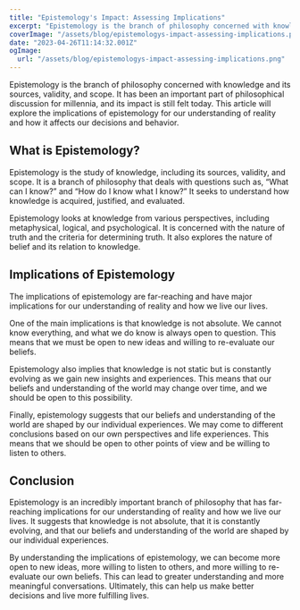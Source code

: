 ```yaml
---
title: "Epistemology's Impact: Assessing Implications"
excerpt: "Epistemology is the branch of philosophy concerned with knowledge and its sources, validity, and scope. This article will explore the implications of epistemology for our understanding of reality and how it affects our decisions and behavior."
coverImage: "/assets/blog/epistemologys-impact-assessing-implications.png"
date: "2023-04-26T11:14:32.001Z"
ogImage:
  url: "/assets/blog/epistemologys-impact-assessing-implications.png"
---
```


Epistemology is the branch of philosophy concerned with knowledge and its sources, validity, and scope. It has been an important part of philosophical discussion for millennia, and its impact is still felt today. This article will explore the implications of epistemology for our understanding of reality and how it affects our decisions and behavior.

## What is Epistemology?

Epistemology is the study of knowledge, including its sources, validity, and scope. It is a branch of philosophy that deals with questions such as, “What can I know?” and “How do I know what I know?” It seeks to understand how knowledge is acquired, justified, and evaluated.

Epistemology looks at knowledge from various perspectives, including metaphysical, logical, and psychological. It is concerned with the nature of truth and the criteria for determining truth. It also explores the nature of belief and its relation to knowledge.

## Implications of Epistemology

The implications of epistemology are far-reaching and have major implications for our understanding of reality and how we live our lives.

One of the main implications is that knowledge is not absolute. We cannot know everything, and what we do know is always open to question. This means that we must be open to new ideas and willing to re-evaluate our beliefs.

Epistemology also implies that knowledge is not static but is constantly evolving as we gain new insights and experiences. This means that our beliefs and understanding of the world may change over time, and we should be open to this possibility.

Finally, epistemology suggests that our beliefs and understanding of the world are shaped by our individual experiences. We may come to different conclusions based on our own perspectives and life experiences. This means that we should be open to other points of view and be willing to listen to others.

## Conclusion

Epistemology is an incredibly important branch of philosophy that has far-reaching implications for our understanding of reality and how we live our lives. It suggests that knowledge is not absolute, that it is constantly evolving, and that our beliefs and understanding of the world are shaped by our individual experiences.

By understanding the implications of epistemology, we can become more open to new ideas, more willing to listen to others, and more willing to re-evaluate our own beliefs. This can lead to greater understanding and more meaningful conversations. Ultimately, this can help us make better decisions and live more fulfilling lives.
